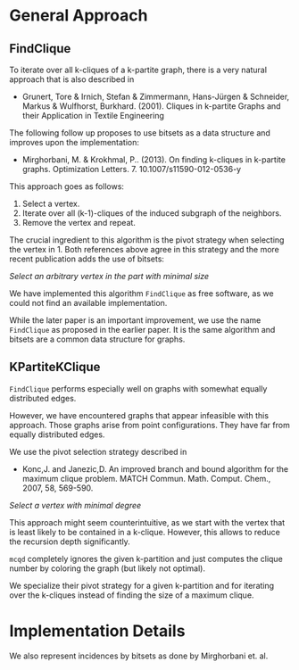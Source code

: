 # General Approach

## FindClique

To iterate over all k-cliques of a k-partite graph, there is a very
natural approach that is also described in

- Grunert, Tore & Irnich, Stefan & Zimmermann, Hans-Jürgen & Schneider, Markus & Wulfhorst, Burkhard. (2001). Cliques in k-partite Graphs and their Application in Textile Engineering

The following follow up proposes to use bitsets as a data structure and
improves upon the implementation:

- Mirghorbani, M. & Krokhmal, P.. (2013). On finding k-cliques in k-partite graphs. Optimization Letters. 7. 10.1007/s11590-012-0536-y

This approach goes as follows:

1. Select a vertex.
2. Iterate over all (k-1)-cliques of the induced subgraph of the
   neighbors.
3. Remove the vertex and repeat.

The crucial ingredient to this algorithm is the pivot strategy when
selecting the vertex in 1.
Both references above agree in this strategy and the more recent
publication adds the use of bitsets:

*Select an arbitrary vertex in the part with minimal size*

We have implemented this algorithm `FindClique` as free software, as we could not find an available implementation.

While the later paper is an important improvement, we use the name
`FindClique` as proposed in the earlier paper. It is the same algorithm
and bitsets are a common data structure for graphs.


## KPartiteKClique

`FindClique` performs especially well on graphs with
somewhat equally distributed edges.

However, we have encountered graphs that appear infeasible with this approach.
Those graphs arise from point configurations.
They have far from equally distributed edges.

We use the pivot selection strategy described in

- Konc,J. and Janezic,D. An improved branch and bound algorithm for the maximum clique problem. MATCH Commun. Math. Comput. Chem., 2007, 58, 569-590.

*Select a vertex with minimal degree*

This approach might seem counterintuitive, as we start with the vertex
that is least likely to be contained in a k-clique.
However, this allows to reduce the recursion depth significantly.

`mcqd` completely ignores the given k-partition
and just computes the clique number by coloring the graph (but likely
not optimal).

We specialize their pivot strategy for a given k-partition and for
iterating over the k-cliques instead of finding the size of a maximum
clique.

# Implementation Details

We also represent incidences by bitsets as done by Mirghorbani et. al.
